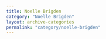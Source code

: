 ```yaml
---
title: Noelle Brigden
category: "Noelle Brigden"
layout: archive-categories
permalink: "category/noelle-brigden"
---
```

